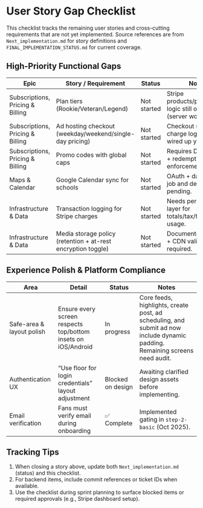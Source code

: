 # User Story Gap Checklist

This checklist tracks the remaining user stories and cross-cutting requirements that are not yet implemented. Source references are from `Next_implementation.md` for story definitions and `FINAL_IMPLEMENTATION_STATUS.md` for current coverage.

## High-Priority Functional Gaps

| Epic | Story / Requirement | Status | Notes |
|------|---------------------|--------|-------|
| Subscriptions, Pricing & Billing | Plan tiers (Rookie/Veteran/Legend) | Not started | Stripe products/proration logic still outstanding (server work). |
| Subscriptions, Pricing & Billing | Ad hosting checkout (weekday/weekend/single-day pricing) | Not started | Checkout session + charge logging not wired up yet. |
| Subscriptions, Pricing & Billing | Promo codes with global caps | Not started | Requires DB schema + redemption enforcement. |
| Maps & Calendar | Google Calendar sync for schools | Not started | OAuth + daily sync job and dedupe logic pending. |
| Infrastructure & Data | Transaction logging for Stripe charges | Not started | Needs persistence layer for totals/tax/fees/promo usage. |
| Infrastructure & Data | Media storage policy (retention + at-rest encryption toggle) | Not started | Documented toggle + CDN validation still required. |

## Experience Polish & Platform Compliance

| Area | Detail | Status | Notes |
|------|--------|--------|-------|
| Safe-area & layout polish | Ensure every screen respects top/bottom insets on iOS/Android | In progress | Core feeds, highlights, create post, ad scheduling, and submit ad now include dynamic padding. Remaining screens need audit. |
| Authentication UX | “Use floor for login credentials” layout adjustment | Blocked on design | Awaiting clarified design assets before implementing. |
| Email verification | Fans must verify email during onboarding | ✅ Complete | Implemented gating in `step-2-basic` (Oct 2025). |

## Tracking Tips

1. When closing a story above, update both `Next_implementation.md` (status) and this checklist.
2. For backend items, include commit references or ticket IDs when available.
3. Use the checklist during sprint planning to surface blocked items or required approvals (e.g., Stripe dashboard setup).

